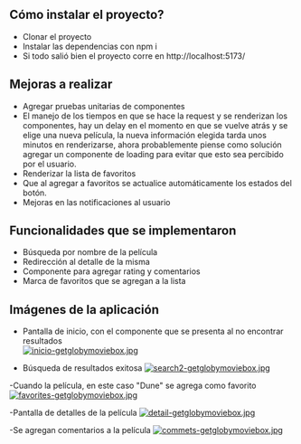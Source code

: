 ## Cómo instalar el proyecto? 
- Clonar el proyecto
- Instalar las dependencias con npm i
- Si todo salió bien el proyecto corre en http://localhost:5173/

## Mejoras a realizar
- Agregar pruebas unitarias de componentes
- El manejo de los tiempos en que se hace la request y se renderizan los componentes, hay un delay en el momento en que se vuelve atrás y se elige una nueva película, la nueva información elegida tarda unos minutos en renderizarse, ahora probablemente piense como solución agregar un componente de loading para evitar que esto sea percibido por el usuario. 
- Renderizar la lista de favoritos
- Que al agregar a favoritos se actualice automáticamente los estados del botón.
- Mejoras en las notificaciones al usuario 

## Funcionalidades que se implementaron 
- Búsqueda por nombre de la película 
- Redirección al detalle de la misma 
- Componente para agregar rating y comentarios
- Marca de favoritos que se agregan a la lista 

## Imágenes de la aplicación 
- Pantalla de inicio, con el componente que se presenta al no encontrar resultados  
[![inicio-getglobymoviebox.jpg](https://i.postimg.cc/d14hmB1Y/inicio-getglobymoviebox.jpg)](https://postimg.cc/TL52Tng7)

- Búsqueda de resultados exitosa
[![search2-getglobymoviebox.jpg](https://i.postimg.cc/qqFgWvyD/search2-getglobymoviebox.jpg)](https://postimg.cc/4HzJ9Z8p)

-Cuando la película, en este caso "Dune" se agrega como favorito 
[![favorites-getglobymoviebox.jpg](https://i.postimg.cc/T2NyKCFj/favorites-getglobymoviebox.jpg)](https://postimg.cc/bdbYMHzd)

-Pantalla de detalles de la película 
[![detail-getglobymoviebox.jpg](https://i.postimg.cc/BvNL84LZ/detail-getglobymoviebox.jpg)](https://postimg.cc/JyD4vw5S)

-Se agregan comentarios a la película
[![commets-getglobymoviebox.jpg](https://i.postimg.cc/WzdXW9Lr/commets-getglobymoviebox.jpg)](https://postimg.cc/ctNR6BJ4)

